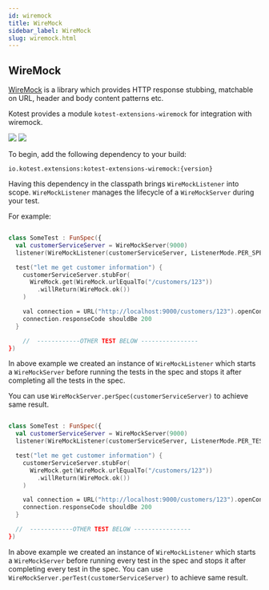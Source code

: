 ```yaml
---
id: wiremock
title: WireMock
sidebar_label: WireMock
slug: wiremock.html
---
```


## WireMock

[WireMock](https://github.com/tomakehurst/wiremock) is a library which provides HTTP response stubbing, matchable on
URL, header and body content patterns etc.

Kotest provides a module ```kotest-extensions-wiremock``` for integration with wiremock.


[<img src="https://img.shields.io/maven-central/v/io.kotest.extensions/kotest-extensions-wiremock.svg?label=latest%20release"/>](https://search.maven.org/#search|ga|1|kotest-extensions-wiremock)
[<img src="https://img.shields.io/nexus/s/https/oss.sonatype.org/io.kotest.extensions/kotest-extensions-wiremock.svg?label=latest%20snapshot"/>](https://oss.sonatype.org/content/repositories/snapshots/io/kotest/extensions/kotest-extensions-wiremock/)


To begin, add the following dependency to your build:

```
io.kotest.extensions:kotest-extensions-wiremock:{version}
```





Having this dependency in the classpath brings `WireMockListener` into scope.
`WireMockListener` manages  the lifecycle of a `WireMockServer` during your test.

For example:

```kotlin

class SomeTest : FunSpec({
  val customerServiceServer = WireMockServer(9000)
  listener(WireMockListener(customerServiceServer, ListenerMode.PER_SPEC))

  test("let me get customer information") {
    customerServiceServer.stubFor(
      WireMock.get(WireMock.urlEqualTo("/customers/123"))
        .willReturn(WireMock.ok())
    )

    val connection = URL("http://localhost:9000/customers/123").openConnection() as HttpURLConnection
    connection.responseCode shouldBe 200
  }

    //  ------------OTHER TEST BELOW ----------------
})
```

In above example we created an instance of `WireMockListener` which starts a `WireMockServer` before running the tests
in the spec and stops it after completing all the tests in the spec.

You can use `WireMockServer.perSpec(customerServiceServer)` to achieve same result.

```kotlin

class SomeTest : FunSpec({
  val customerServiceServer = WireMockServer(9000)
  listener(WireMockListener(customerServiceServer, ListenerMode.PER_TEST))

  test("let me get customer information") {
    customerServiceServer.stubFor(
      WireMock.get(WireMock.urlEqualTo("/customers/123"))
        .willReturn(WireMock.ok())
    )

    val connection = URL("http://localhost:9000/customers/123").openConnection() as HttpURLConnection
    connection.responseCode shouldBe 200
  }

  //  ------------OTHER TEST BELOW ----------------
})
```


In above example we created an instance of `WireMockListener` which starts a `WireMockServer` before running every test
in the spec and stops it after completing every test in the spec.
You can use `WireMockServer.perTest(customerServiceServer)` to achieve same result.
